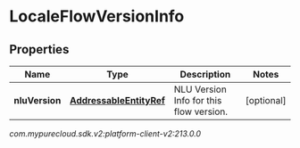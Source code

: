 # LocaleFlowVersionInfo


## Properties

| Name | Type | Description | Notes |
| ------------ | ------------- | ------------- | ------------- |
| **nluVersion** | [**AddressableEntityRef**](AddressableEntityRef) | NLU Version Info for this flow version. |  [optional] |




_com.mypurecloud.sdk.v2:platform-client-v2:213.0.0_
